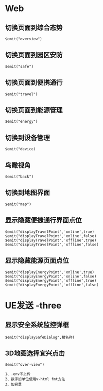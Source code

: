 # Web

## 切换页面到综合态势 
    $emit("overview")
## 切换页面到园区安防
    $emit("safe")
## 切换页面到便携通行
    $emit("travel")
## 切换页面到能源管理  
    $emit("energy")

## 切换到设备管理
    $emit("device)

## 鸟瞰视角
    $emit("back")

## 切换到地图界面
    $emit("map")
## 显示隐藏便捷通行界面点位
    $emit("displayTravelPoint",'online',true) 
    $emit("displayTravelPoint",'online',false)
    $emit("displayTravelPoint",'offline',true) 
    $emit("displayTravelPoint",'offline',false)

## 显示隐藏能源页面点位
    $emit("displayEnergyPoint",'online',true) 
    $emit("displayEnergyPoint",'online',false)
    $emit("displayEnergyPoint",'offline',true) 
    $emit("displayEnergyPoint",'offline',false)

# UE发送 -three

## 显示安全系统监控弹框 
    $emit("displaySafeDialog",楼名称)

## 3D地图选择宜兴点击
    $emit("over-view")


<!-- three-scene -->
    1、.env不上传
    2、数字加单位使用v-html fmt方法
    3、加背景